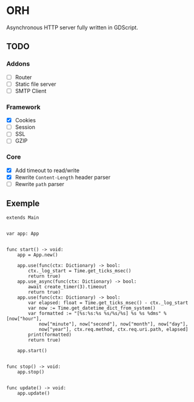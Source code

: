 # ORH

Asynchronous HTTP server fully written in GDScript.

## TODO

### Addons
- [ ] Router
- [ ] Static file server
- [ ] SMTP Client

### Framework
- [X] Cookies
- [ ] Session
- [ ] SSL
- [ ] GZIP

### Core
- [X] Add timeout to read/write
- [X] Rewrite `Content-Length` header parser
- [ ] Rewrite `path` parser

## Exemple
```gdscript
extends Main


var app: App


func start() -> void:
    app = App.new()

    app.use(func(ctx: Dictionary) -> bool:
        ctx._log_start = Time.get_ticks_msec()
        return true)
    app.use_async(func(ctx: Dictionary) -> bool:
        await create_timer(3).timeout
        return true)
    app.use(func(ctx: Dictionary) -> bool:
        var elapsed: float = Time.get_ticks_msec() - ctx._log_start
        var now := Time.get_datetime_dict_from_system()
        var formatted := "[%s:%s:%s %s/%s/%s] %s %s %dms" % [now["hour"],
            now["minute"], now["second"], now["month"], now["day"],
            now["year"], ctx.req.method, ctx.req.uri.path, elapsed]
        print(formatted)
        return true)

    app.start()


func stop() -> void:
    app.stop()


func update() -> void:
    app.update()

```
